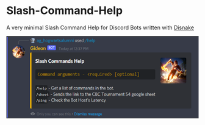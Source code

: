 # Slash-Command-Help
A very minimal Slash Command Help for Discord Bots written with [Disnake](https://github.com/DisnakeDev/disnake)

<img align="left" alt="Slash Command Help" src="https://github.com/aghogwarts/Slash-Command-Help/blob/main/assets/slashhelp.png" />
